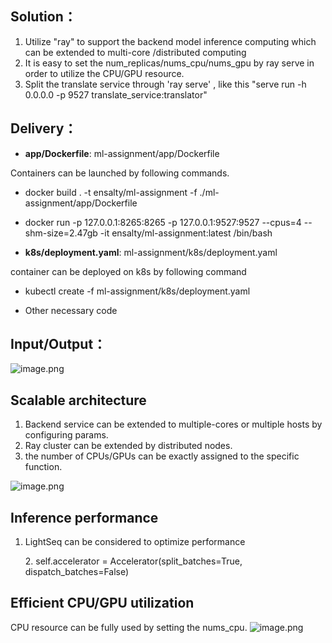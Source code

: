 ## Solution：
1. Utilize "ray" to support the backend model inference computing which can be extended to multi-core /distributed computing 
2. It is easy to set the num_replicas/nums_cpu/nums_gpu by ray serve in order to utilize the CPU/GPU resource.
3. Split the translate service through 'ray serve' , like this "serve run -h 0.0.0.0 -p 9527 translate_service:translator"

 
## Delivery：

- **app/Dockerfile**: ml-assignment/app/Dockerfile

Containers can be launched by following commands.

- docker build . -t ensalty/ml-assignment -f ./ml-assignment/app/Dockerfile
- docker run -p 127.0.0.1:8265:8265 -p 127.0.0.1:9527:9527 --cpus=4 --shm-size=2.47gb -it ensalty/ml-assignment:latest /bin/bash

- **k8s/deployment.yaml**: ml-assignment/k8s/deployment.yaml

container can be deployed on k8s by following command

- kubectl create -f ml-assignment/k8s/deployment.yaml

- Other necessary code



## Input/Output：
![image.png](https://cdn.nlark.com/yuque/0/2022/png/29649471/1669229403393-d3fa63b9-f680-48e6-9e05-0d89945ca3ad.png#clientId=uef4f7d57-b2b5-4&crop=0&crop=0&crop=1&crop=1&from=paste&height=553&id=u811a38c2&margin=%5Bobject%20Object%5D&name=image.png&originHeight=1106&originWidth=2846&originalType=binary&ratio=1&rotation=0&showTitle=false&size=251160&status=done&style=none&taskId=u3dc14144-adc6-4ac8-ace6-a9fc3e418cc&title=&width=1423)

## Scalable architecture

1. Backend service can be extended to multiple-cores or multiple hosts by configuring params.
2. Ray cluster can be extended by distributed nodes.
3. the number of CPUs/GPUs can be exactly assigned to the specific function.

![image.png](https://cdn.nlark.com/yuque/0/2022/png/29649471/1669232423266-b2aeac7a-b308-4df0-9525-1159c95d5d2e.png#clientId=uef4f7d57-b2b5-4&crop=0&crop=0&crop=1&crop=1&from=paste&height=159&id=u0489de47&margin=%5Bobject%20Object%5D&name=image.png&originHeight=318&originWidth=1806&originalType=binary&ratio=1&rotation=0&showTitle=false&size=82104&status=done&style=none&taskId=u6fd69a84-385b-4383-a163-30592837d00&title=&width=903)

## Inference performance

1. LightSeq can be considered to optimize performance

    2.  self.accelerator = Accelerator(split_batches=True, dispatch_batches=False)


## Efficient CPU/GPU utilization
CPU resource can be fully used by setting the nums_cpu. 
![image.png](https://cdn.nlark.com/yuque/0/2022/png/29649471/1669229310804-be9cbd73-da09-402a-9a1d-877d74358b67.png#clientId=uef4f7d57-b2b5-4&crop=0&crop=0&crop=1&crop=1&from=paste&height=537&id=RLmf7&margin=%5Bobject%20Object%5D&name=image.png&originHeight=1074&originWidth=2864&originalType=binary&ratio=1&rotation=0&showTitle=false&size=243260&status=done&style=none&taskId=u5a1cc32a-194e-4931-bccc-aad3b1b6f4d&title=&width=1432)



